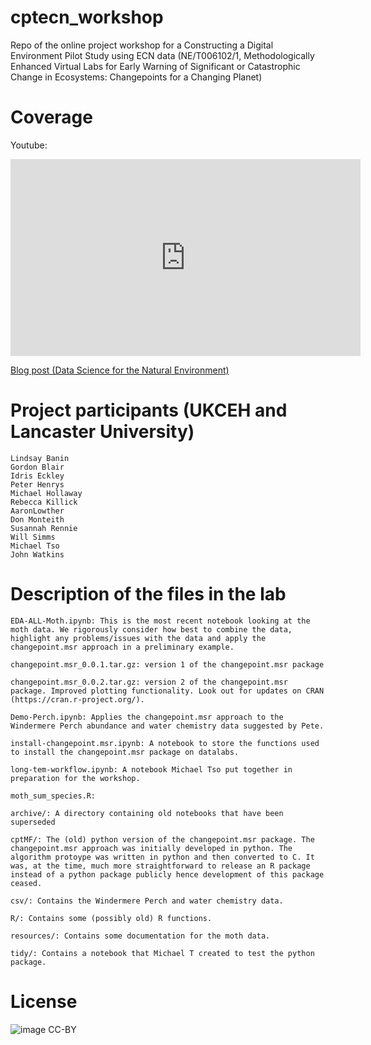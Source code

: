 # cptecn_workshop
Repo of the online project workshop for a Constructing a Digital Environment Pilot Study using ECN data 
(NE/T006102/1, Methodologically Enhanced Virtual Labs for Early Warning of Significant or Catastrophic Change in Ecosystems: Changepoints for a Changing Planet)

# Coverage
Youtube:
<iframe width="560" height="315" src="https://www.youtube.com/embed/WDBXpkzLRM8" title="YouTube video player" frameborder="0" allow="accelerometer; autoplay; clipboard-write; encrypted-media; gyroscope; picture-in-picture" allowfullscreen></iframe>

[Blog post (Data Science for the Natural Environment)](https://www.lancaster.ac.uk/data-science-of-the-natural-environment/blogs/methodologically-enhanced-virtual-labs-the-next-crucial-step-to-support-collaborative-environmental-data-science)

# Project participants (UKCEH and Lancaster University)
    Lindsay Banin
    Gordon Blair
    Idris Eckley
    Peter Henrys 
    Michael Hollaway 
    Rebecca Killick
    AaronLowther
    Don Monteith
    Susannah Rennie
    Will Simms
    Michael Tso
    John Watkins 

# Description of the files in the lab

    EDA-ALL-Moth.ipynb: This is the most recent notebook looking at the moth data. We rigorously consider how best to combine the data, highlight any problems/issues with the data and apply the changepoint.msr approach in a preliminary example.
    
    changepoint.msr_0.0.1.tar.gz: version 1 of the changepoint.msr package
    
    changepoint.msr_0.0.2.tar.gz: version 2 of the changepoint.msr package. Improved plotting functionality. Look out for updates on CRAN (https://cran.r-project.org/).
    
    Demo-Perch.ipynb: Applies the changepoint.msr approach to the Windermere Perch abundance and water chemistry data suggested by Pete.
    
    install-changepoint.msr.ipynb: A notebook to store the functions used to install the changepoint.msr package on datalabs.
    
    long-tem-workflow.ipynb: A notebook Michael Tso put together in preparation for the workshop.
    
    moth_sum_species.R:
    
    archive/: A directory containing old notebooks that have been superseded
    
    cptMF/: The (old) python version of the changepoint.msr package. The changepoint.msr approach was initially developed in python. The algorithm protoype was written in python and then converted to C. It was, at the time, much more straightforward to release an R package instead of a python package publicly hence development of this package ceased. 
    
    csv/: Contains the Windermere Perch and water chemistry data.
    
    R/: Contains some (possibly old) R functions. 
    
    resources/: Contains some documentation for the moth data. 
    
    tidy/: Contains a notebook that Michael T created to test the python package. 
    


# License
![image](https://user-images.githubusercontent.com/37928699/158212013-9e86c2cc-8f6a-4228-9968-bbea1efbdb35.png)
CC-BY
